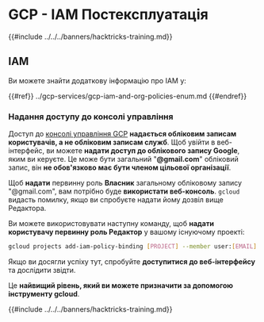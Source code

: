# GCP - IAM Постексплуатація

{{#include ../../../banners/hacktricks-training.md}}

## IAM <a href="#service-account-impersonation" id="service-account-impersonation"></a>

Ви можете знайти додаткову інформацію про IAM у:

{{#ref}}
../gcp-services/gcp-iam-and-org-policies-enum.md
{{#endref}}

### Надання доступу до консолі управління <a href="#granting-access-to-management-console" id="granting-access-to-management-console"></a>

Доступ до [консолі управління GCP](https://console.cloud.google.com) **надається обліковим записам користувачів, а не обліковим записам служб**. Щоб увійти в веб-інтерфейс, ви можете **надати доступ до облікового запису Google**, яким ви керуєте. Це може бути загальний "**@gmail.com**" обліковий запис, він **не обов'язково має бути членом цільової організації**.

Щоб **надати** первинну роль **Власник** загальному обліковому запису "@gmail.com", вам потрібно буде **використати веб-консоль**. `gcloud` видасть помилку, якщо ви спробуєте надати йому дозвіл вище Редактора.

Ви можете використовувати наступну команду, щоб **надати користувачу первинну роль Редактор** у вашому існуючому проекті:
```bash
gcloud projects add-iam-policy-binding [PROJECT] --member user:[EMAIL] --role roles/editor
```
Якщо ви досягли успіху тут, спробуйте **доступитися до веб-інтерфейсу** та дослідити звідти.

Це **найвищий рівень, який ви можете призначити за допомогою інструменту gcloud**.

{{#include ../../../banners/hacktricks-training.md}}
